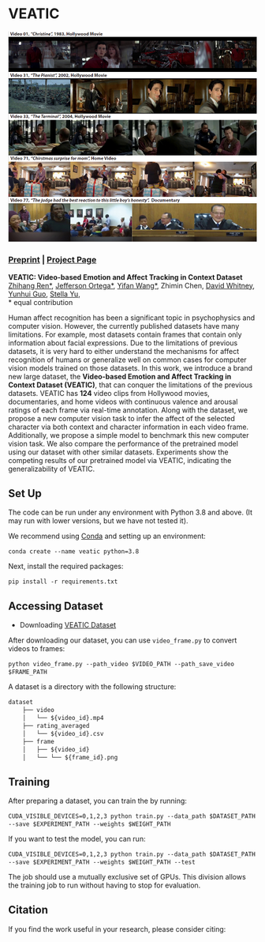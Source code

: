 # VEATIC

![PyTorch Usage](assets/preview.png)

### [Preprint](https://arxiv.org/abs/2309.06745) | [Project Page](https://veatic.github.io/) 

**VEATIC: Video-based Emotion and Affect Tracking in Context Dataset**<br/>
[Zhihang Ren*](https://albuspeter.github.io/), [Jefferson Ortega*](https://www.jeffersonortega.me/), [Yifan Wang*](https://yfwang.me/), Zhimin Chen,
[David Whitney](https://whitneylab.berkeley.edu/people/dave.html), 
[Yunhui Guo](https://yunhuiguo.github.io/), 
[Stella Yu](https://web.eecs.umich.edu/~stellayu/), 
<br/>
\* equal contribution

Human affect recognition has been a significant topic in psychophysics and computer vision. However, the currently published datasets have many limitations. For example, most datasets contain frames that contain only information about facial expressions. Due to the limitations of previous datasets, it is very hard to either understand the mechanisms for affect recognition of humans or generalize well on common cases for computer vision models trained on those datasets. In this work, we introduce a brand new large dataset, the **Video-based Emotion and Affect Tracking in Context Dataset (VEATIC)**, that can conquer the limitations of the previous datasets. VEATIC has **124** video clips from Hollywood movies, documentaries, and home videos with continuous valence and arousal ratings of each frame via real-time annotation. Along with the dataset, we propose a new computer vision task to infer the affect of the selected character via both context and character information in each video frame. Additionally, we propose a simple model to benchmark this new computer vision task. We also compare the performance of the pretrained model using our dataset with other similar datasets. Experiments show the competing results of our pretrained model via VEATIC, indicating the generalizability of VEATIC.

## Set Up

The code can be run under any environment with Python 3.8 and above.
(It may run with lower versions, but we have not tested it).

We recommend using [Conda](https://docs.conda.io/en/latest/) and setting up an environment:

    conda create --name veatic python=3.8

Next, install the required packages:

    pip install -r requirements.txt

## Accessing Dataset

* Downloading [VEATIC Dataset](https://drive.google.com/file/d/1HZIw8RGsRwwENhJlhNJRL88YyfiE442N/view)

After downloading our dataset, you can use `video_frame.py` to convert videos to frames:

    python video_frame.py --path_video $VIDEO_PATH --path_save_video $FRAME_PATH

A dataset is a directory with the following structure:

    dataset
        ├── video
        │   └── ${video_id}.mp4
        ├── rating_averaged
        │   └── ${video_id}.csv
        ├── frame
        │   ├── ${video_id}
        │   └── └── ${frame_id}.png

## Training
After preparing a dataset, you can train the by running:

    CUDA_VISIBLE_DEVICES=0,1,2,3 python train.py --data_path $DATASET_PATH --save $EXPERIMENT_PATH --weights $WEIGHT_PATH

If you want to test the model, you can run:

    CUDA_VISIBLE_DEVICES=0,1,2,3 python train.py --data_path $DATASET_PATH --save $EXPERIMENT_PATH --weights $WEIGHT_PATH --test

 
The job should use a mutually exclusive set of GPUs. This division allows the
training job to run without having to stop for evaluation.

## Citation

If you find the work useful in your research, please consider citing:

<!-- ```bibtex
@article{liao2022artbench,
  title={The ArtBench Dataset: Benchmarking Generative Models with Artworks},
  author={Liao, Peiyuan and Li, Xiuyu and Liu, Xihui and Keutzer, Kurt},
  journal={arXiv preprint arXiv:2206.11404},
  year={2022}
}
``` -->